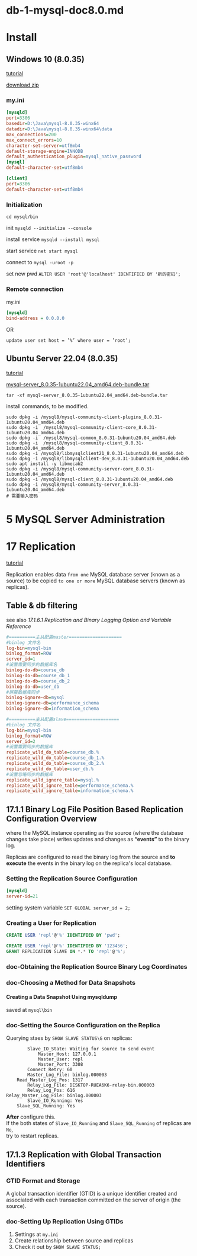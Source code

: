 # db-1-mysql-doc8.0.md

# Install

## Windows 10 (8.0.35)

[tutorial](https://blog.csdn.net/weixin_55629817/article/details/134381183)

[download zip](https://downloads.mysql.com/archives/community/)

### my.ini
```ini
[mysqld]
port=3306
basedir=D:\Java\mysql-8.0.35-winx64
datadir=D:\Java\mysql-8.0.35-winx64\data
max_connections=200
max_connect_errors=10
character-set-server=utf8mb4
default-storage-engine=INNODB
default_authentication_plugin=mysql_native_password
[mysql]
default-character-set=utf8mb4

[client]
port=3306
default-character-set=utf8mb4

```

### Initialization

`cd mysql/bin`

init `mysqld --initialize --console`

install service `mysqld --install mysql`

start service `net start mysql`

connect to `mysql -uroot -p`

set new pwd `ALTER USER 'root'@'localhost' IDENTIFIED BY '新的密码';`

### Remote connection

my.ini
```ini
[mysqld]
bind-address = 0.0.0.0
```

OR

`update user set host = ’%’ where user = ’root’;`


## Ubuntu Server 22.04 (8.0.35)

[tutorial](https://blog.csdn.net/qq_42108074/article/details/133000359)

[mysql-server_8.0.35-1ubuntu22.04_amd64.deb-bundle.tar](https://downloads.mysql.com/archives/community/)


`tar -xf mysql-server_8.0.35-1ubuntu22.04_amd64.deb-bundle.tar`

install commands, to be modified.
```shell
sudo dpkg -i /mysql8/mysql-community-client-plugins_8.0.31-1ubuntu20.04_amd64.deb
sudo dpkg -i  /mysql8/mysql-community-client-core_8.0.31-1ubuntu20.04_amd64.deb
sudo dpkg -i  /mysql8/mysql-common_8.0.31-1ubuntu20.04_amd64.deb
sudo dpkg -i  /mysql8/mysql-community-client_8.0.31-1ubuntu20.04_amd64.deb
sudo dpkg -i /mysql8/libmysqlclient21_8.0.31-1ubuntu20.04_amd64.deb
sudo dpkg -i /mysql8/libmysqlclient-dev_8.0.31-1ubuntu20.04_amd64.deb
sudo apt install -y libmecab2
sudo dpkg -i /mysql8/mysql-community-server-core_8.0.31-1ubuntu20.04_amd64.deb
sudo dpkg -i /mysql8/mysql-client_8.0.31-1ubuntu20.04_amd64.deb
sudo dpkg -i /mysql8/mysql-community-server_8.0.31-1ubuntu20.04_amd64.deb
# 需要输入密码

```

# 5 MySQL Server Administration

# 17 Replication 

[tutorial](https://blog.csdn.net/liuhenghui5201/article/details/113567248)

Replication enables data `from one` MySQL database server (known as a source) to be copied `to one or more` MySQL database servers (known as replicas). 

## Table & db filtering

see also *17.1.6.1 Replication and Binary Logging Option and Variable Reference*

```ini
#==========主从配置master====================
#binlog 文件名
log-bin=mysql-bin
binlog_format=ROW
server_id=1
#设置需要同步的数据库名
binlog-do-db=course_db
binlog-do-db=course_db_1
binlog-do-db=course_db_2
binlog-do-db=user_db
#屏蔽数据库同步
binlog-ignore-db=mysql
binlog-ignore-db=performance_schema
binlog-ignore-db=information_schema
```


```ini
#==========主从配置slave====================
#binlog 文件名
log-bin=mysql-bin
binlog_format=ROW
server_id=2
#设置需要同步的数据库
replicate_wild_do_table=course_db.%
replicate_wild_do_table=course_db_1.%
replicate_wild_do_table=course_db_2.%
replicate_wild_do_table=user_db.%
#设置忽略同步的数据库
replicate_wild_ignore_table=mysql.%
replicate_wild_ignore_table=performance_schema.%
replicate_wild_ignore_table=information_schema.%
```

## 17.1.1 Binary Log File Position Based Replication Configuration Overview

where the MySQL instance operating as the source (where the database changes take place) writes updates and changes as **“events”** to the binary log.

Replicas are configured to read the binary log from the source and **to execute** the events in the binary log on the replica's local database.

### Setting the Replication Source Configuration

```ini
[mysqld]
server-id=21
```

setting system variable `SET GLOBAL server_id = 2;`

### Creating a User for Replication

```sql
CREATE USER 'repl'@'%' IDENTIFIED BY 'pwd';

CREATE USER 'repl'@'%' IDENTIFIED BY '123456';
GRANT REPLICATION SLAVE ON *.* TO 'repl'@'%';
```

### doc-Obtaining the Replication Source Binary Log Coordinates

### doc-Choosing a Method for Data Snapshots

#### Creating a Data Snapshot Using mysqldump

saved at `mysql\bin`

### doc-Setting the Source Configuration on the Replica

Querying staes by `SHOW SLAVE STATUS\G` on replicas:
```
        Slave_IO_State: Waiting for source to send event
            Master_Host: 127.0.0.1
            Master_User: repl
            Master_Port: 3308
        Connect_Retry: 60
        Master_Log_File: binlog.000003
    Read_Master_Log_Pos: 1317
        Relay_Log_File: DESKTOP-RUEA6K6-relay-bin.000003
        Relay_Log_Pos: 616
Relay_Master_Log_File: binlog.000003
        Slave_IO_Running: Yes
    Slave_SQL_Running: Yes
```


**After** configure this.  
If the both states of `Slave_IO_Running` and `Slave_SQL_Running` of replicas are `No`,  
try to restart replicas.


## 17.1.3 Replication with Global Transaction Identifiers

### GTID Format and Storage

A global transaction identifier (GTID) is a unique identifier created and associated with each transaction
committed on the server of origin (the source).


### doc-Setting Up Replication Using GTIDs

1. Settings at `my.ini` 
2. Create relationship between source and replicas 
3. Check it out by `SHOW SLAVE STATUS;`
